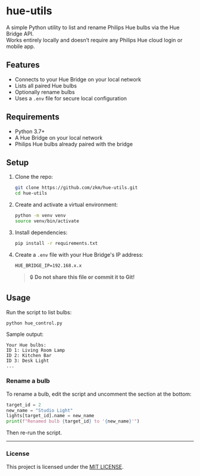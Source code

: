 # hue-utils

A simple Python utility to list and rename Philips Hue bulbs via the Hue Bridge API.  
Works entirely locally and doesn’t require any Philips Hue cloud login or mobile app.

## Features

- Connects to your Hue Bridge on your local network
- Lists all paired Hue bulbs
- Optionally rename bulbs
- Uses a `.env` file for secure local configuration

## Requirements

- Python 3.7+
- A Hue Bridge on your local network
- Philips Hue bulbs already paired with the bridge

## Setup

1. Clone the repo:

   ```bash
   git clone https://github.com/zkm/hue-utils.git
   cd hue-utils
   ```

2. Create and activate a virtual environment:

   ```bash
   python -m venv venv
   source venv/bin/activate
   ```

3. Install dependencies:

   ```bash
   pip install -r requirements.txt
   ```

4. Create a `.env` file with your Hue Bridge's IP address:

   ```env
   HUE_BRIDGE_IP=192.168.x.x
   ```

   > 🔒 **Do not share this file or commit it to Git!**

## Usage

Run the script to list bulbs:

```bash
python hue_control.py
```

Sample output:

```
Your Hue bulbs:
ID 1: Living Room Lamp
ID 2: Kitchen Bar
ID 3: Desk Light
...
```

### Rename a bulb

To rename a bulb, edit the script and uncomment the section at the bottom:

```python
target_id = 2
new_name = "Studio Light"
lights[target_id].name = new_name
print(f"Renamed bulb {target_id} to '{new_name}'")
```

Then re-run the script.

---

### License
This project is licensed under the [MIT LICENSE](LICENSE).
